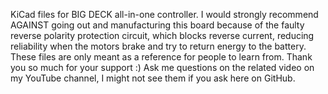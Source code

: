KiCad files for BIG DECK all-in-one controller.
I would strongly recommend AGAINST going out and manufacturing this board because of the faulty reverse polarity protection circuit, which blocks reverse current, reducing reliability when the motors brake and try to return energy to the battery.
These files are only meant as a reference for people to learn from.
Thank you so much for your support :)
Ask me questions on the related video on my YouTube channel, I might not see them if you ask here on GitHub.

